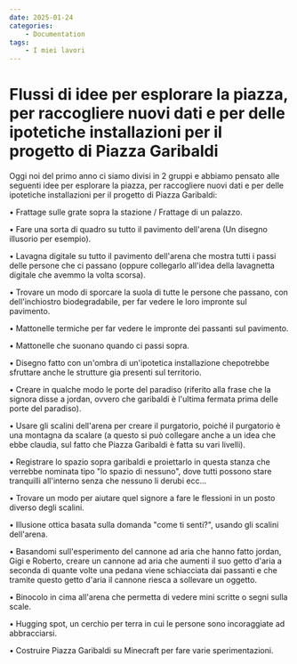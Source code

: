 ```yaml
---
date: 2025-01-24
categories:
    - Documentation
tags:
    - I miei lavori
---
```


#  Flussi di idee per esplorare la piazza, per raccogliere nuovi dati e per delle ipotetiche installazioni per il progetto di Piazza Garibaldi

Oggi noi del primo anno ci siamo divisi in 2 gruppi e abbiamo pensato alle seguenti idee per esplorare la piazza, per raccogliere nuovi dati e per delle ipotetiche installazioni per il progetto di Piazza Garibaldi:

• Frattage sulle grate sopra la stazione / Frattage di un palazzo.

• Fare una sorta di quadro su tutto il pavimento dell'arena (Un disegno illusorio per esempio).

• Lavagna digitale su tutto il pavimento dell'arena che mostra tutti i passi delle persone che ci passano (oppure collegarlo all'idea della lavagnetta digitale che avemmo la volta scorsa).

• Trovare un modo di sporcare la suola di tutte le persone che passano, con dell'inchiostro biodegradabile, per far vedere le loro impronte sul pavimento. 

• Mattonelle termiche per far vedere le impronte dei passanti sul pavimento. 

• Mattonelle che suonano quando ci passi sopra.

• Disegno fatto con un'ombra di un'ipotetica installazione chepotrebbe sfruttare anche le strutture gia presenti sul territorio.

• Creare in qualche modo le porte del paradiso (riferito alla frase che la signora disse a jordan, ovvero che garibaldi è l'ultima fermata prima delle porte del paradiso).

• Usare gli scalini dell'arena per creare il purgatorio, poiché il purgatorio è una montagna da scalare (a questo si può collegare anche a un idea che ebbe claudia, sul fatto che Piazza Garibaldi è fatta su vari livelli).

• Registrare lo spazio sopra garibaldi e proiettarlo in questa stanza che verrebbe nominata tipo "lo spazio di nessuno", dove tutti possono stare tranquilli all'interno senza che nessuno li derubi ecc...

• Trovare un modo per aiutare quel signore a fare le flessioni in un posto diverso degli scalini.

• Illusione ottica basata sulla domanda "come ti senti?", usando gli scalini dell'arena.

• Basandomi sull'esperimento del cannone ad aria che hanno fatto jordan, Gigi e Roberto, creare un cannone ad aria che aumenti il suo getto d'aria a seconda di quante volte una pedana viene schiacciata dai passanti e che tramite questo getto d'aria il cannone riesca a sollevare un oggetto.

• Binocolo in cima all'arena che permetta di vedere mini scritte o segni sulla scale.

• Hugging spot, un cerchio per terra in cui le persone sono incoraggiate ad abbracciarsi.

• Costruire Piazza Garibaldi su Minecraft per fare varie sperimentazioni.